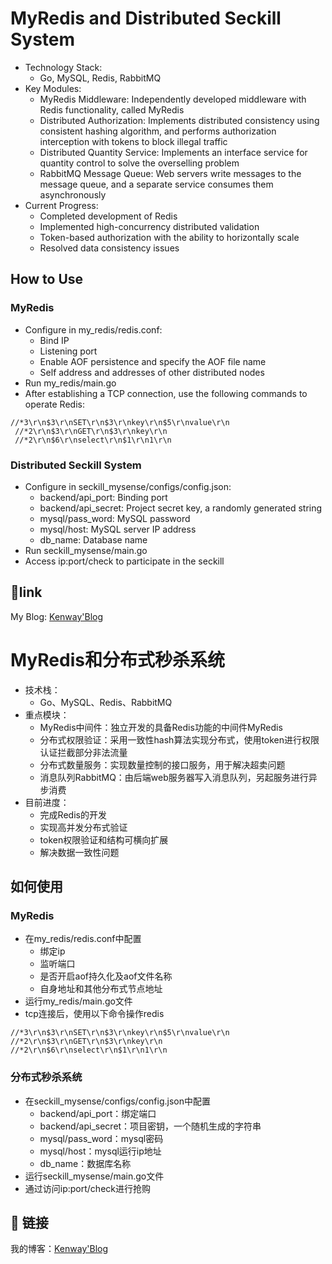 # MyRedis and Distributed Seckill System

- Technology Stack:
  - Go, MySQL, Redis, RabbitMQ
- Key Modules:
  - MyRedis Middleware: Independently developed middleware with Redis functionality, called MyRedis
  - Distributed Authorization: Implements distributed consistency using consistent hashing algorithm, and performs authorization interception with tokens to block illegal traffic
  - Distributed Quantity Service: Implements an interface service for quantity control to solve the overselling problem
  - RabbitMQ Message Queue: Web servers write messages to the message queue, and a separate service consumes them asynchronously
- Current Progress:
  - Completed development of Redis
  - Implemented high-concurrency distributed validation
  - Token-based authorization with the ability to horizontally scale
  - Resolved data consistency issues

## How to Use
### MyRedis
- Configure in my_redis/redis.conf:
  - Bind IP
  - Listening port
  - Enable AOF persistence and specify the AOF file name
  - Self address and addresses of other distributed nodes
- Run my_redis/main.go
- After establishing a TCP connection, use the following commands to operate Redis:
~~~
//*3\r\n$3\r\nSET\r\n$3\r\nkey\r\n$5\r\nvalue\r\n
 //*2\r\n$3\r\nGET\r\n$3\r\nkey\r\n
 //*2\r\n$6\r\nselect\r\n$1\r\n1\r\n
~~~

### Distributed Seckill System
- Configure in seckill_mysense/configs/config.json:
  - backend/api_port: Binding port
  - backend/api_secret: Project secret key, a randomly generated string
  - mysql/pass_word: MySQL password
  - mysql/host: MySQL server IP address
  - db_name: Database name
- Run seckill_mysense/main.go
- Access ip:port/check to participate in the seckill

## 🔗link
My Blog: [Kenway'Blog](http://kenway-20.com/)

# MyRedis和分布式秒杀系统
- 技术栈：
  - Go、MySQL、Redis、RabbitMQ
- 重点模块：
  - MyRedis中间件：独立开发的具备Redis功能的中间件MyRedis
  - 分布式权限验证：采用一致性hash算法实现分布式，使用token进行权限认证拦截部分非法流量
  - 分布式数量服务：实现数量控制的接口服务，用于解决超卖问题
  - 消息队列RabbitMQ：由后端web服务器写入消息队列，另起服务进行异步消费
- 目前进度：
  - 完成Redis的开发
  - 实现高并发分布式验证
  - token权限验证和结构可横向扩展
  - 解决数据一致性问题

## 如何使用
### MyRedis
- 在my_redis/redis.conf中配置
  - 绑定ip
  - 监听端口
  - 是否开启aof持久化及aof文件名称
  - 自身地址和其他分布式节点地址
- 运行my_redis/main.go文件
- tcp连接后，使用以下命令操作redis
~~~
//*3\r\n$3\r\nSET\r\n$3\r\nkey\r\n$5\r\nvalue\r\n
//*2\r\n$3\r\nGET\r\n$3\r\nkey\r\n
//*2\r\n$6\r\nselect\r\n$1\r\n1\r\n
~~~

### 分布式秒杀系统
- 在seckill_mysense/configs/config.json中配置
  - backend/api_port：绑定端口
  - backend/api_secret：项目密钥，一个随机生成的字符串
  - mysql/pass_word：mysql密码
  - mysql/host：mysql运行ip地址
  - db_name：数据库名称
- 运行seckill_mysense/main.go文件
- 通过访问ip:port/check进行抢购


## 🔗 链接
我的博客：[Kenway'Blog](http://kenway-20.com/)
